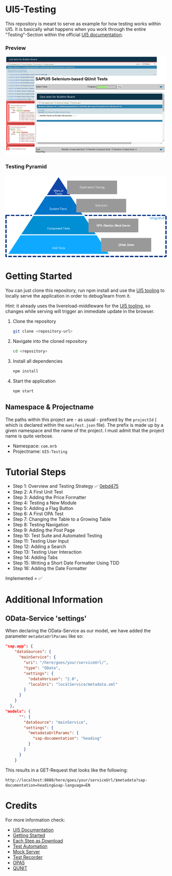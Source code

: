 # UI5-Testing

This repository is meant to serve as example for how testing works within UI5. It is basically what happens when you work through the entire "Testing"-Section within the official [UI5 documentation](https://sapui5.hana.ondemand.com/#/topic/291c9121e6044ab381e0b51716f97f52).

### Preview

![](readme_src/Preview.png)

### Testing Pyramid

![](readme_src/TestingPyramid.png)

# Getting Started
You can just clone this repository, run npm install and use the [UI5 tooling](https://github.com/SAP/ui5-tooling) to locally serve the application in order to debug/learn from it.

Hint: it already uses the livereload-middleware for the [UI5 tooling](https://github.com/SAP/ui5-tooling), so changes while serving will trigger an immediate update in the browser.

1. Clone the repository
    ```sh
    git clone <repository-url>
    ```
1. Navigate into the cloned repository 
    ```sh
    cd <repository>
    ```
1. Install all dependencies
    ```sh
    npm install
    ```
1. Start the application
    ```sh
    npm start
    ```
## Namespace & Projectname

The paths within this project are - as usual - prefixed by the `projectId` ( which is declared within the `manifest.json` file). The prefix is made up by a given namespace and the name of the project. I must admit that the project name is quite verbose.

* Namespace: `com.mrb`
* Projectname: `UI5-Testing`


# Tutorial Steps

* Step 1: Overview and Testing Strategy :white_check_mark: [0ebd475](https://github.com/SAPMarco/UI5-testing/commit/0ebd475e74be1b46fe3678decf5b20a614f0e715)
* Step 2: A First Unit Test
* Step 3: Adding the Price Formatter
* Step 4: Testing a New Module
* Step 5: Adding a Flag Button
* Step 6: A First OPA Test
* Step 7: Changing the Table to a Growing Table
* Step 8: Testing Navigation
* Step 9: Adding the Post Page
* Step 10: Test Suite and Automated Testing
* Step 11: Testing User Input
* Step 12: Adding a Search
* Step 13: Testing User Interaction
* Step 14: Adding Tabs
* Step 15: Writing a Short Date Formatter Using TDD
* Step 16: Adding the Date Formatter

Implemented = :white_check_mark:

# Additional Information

## OData-Service 'settings'

When declaring the OData-Service as our model, we have added the parameter `metadataUrlParams` like so:

```json
"sap.app": {
    "dataSources": {
      "mainService": {
        "uri": "/here/goes/your/serviceUrl/",
        "type": "OData",
        "settings": {
          "odataVersion": "2.0",
          "localUri": "localService/metadata.xml"
        }
      }
    }
  },
"models": {
      "": {
        "dataSource": "mainService",
        "settings": {
          "metadataUrlParams": {
            "sap-documentation": "heading"
          }
        }
      }
    }
``` 

This results in a GET-Request that looks like the following:

```
http://localhost:8080/here/goes/your/serviceUrl/$metadata?sap-documentation=heading&sap-language=EN 
```

# Credits

For more information check:

* [UI5 Documentation](https://sapui5.hana.ondemand.com/#/topic/291c9121e6044ab381e0b51716f97f52)
* [Getting Started](https://sapui5.hana.ondemand.com/#/topic/8b49fc198bf04b2d9800fc37fecbb218.html)
* [Each Step as Download](https://sapui5.hana.ondemand.com/#/entity/sap.m.tutorial.testing)
* [Test Automation](https://sapui5.hana.ondemand.com/#/topic/ae448243822448d8ba04b4784f4b09a0.html#loioae448243822448d8ba04b4784f4b09a0)
* [Mock Server](https://sapui5.hana.ondemand.com/#/topic/69d3cbd4150c4ffb884e788f7f60fd93)
* [Test Recorder](https://sapui5.hana.ondemand.com/#/topic/2535ef9272064cb6bd6b44e5402d531d)
* [OPA5](https://sapui5.hana.ondemand.com/#/topic/2696ab50faad458f9b4027ec2f9b884d)
* [QUNIT](https://sapui5.hana.ondemand.com/#/topic/09d145cd86ee4f8e9d08715f1b364c51)